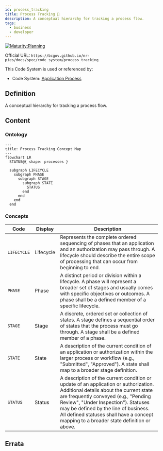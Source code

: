 ```yaml
---
id: process_tracking
title: Process Tracking 🚧
description: A conceptual hierarchy for tracking a process flow.
tags:
  - business
  - developer
---
```


[![Maturity:Planning](https://img.shields.io/badge/Maturity-Planning-orange)](/docs/spec#maturity)

Official URL: `https://bcgov.github.io/nr-pies/docs/spec/code_system/process_tracking`

This Code System is used or referenced by:

- Code System: [Application Process](/docs/spec/code_system/application_process)

## Definition

A conceptual hierarchy for tracking a process flow.

## Content

### Ontology

```mermaid
---
title: Process Tracking Concept Map
---
flowchart LR
  STATUS@{ shape: processes }

  subgraph LIFECYCLE
    subgraph PHASE
      subgraph STAGE
        subgraph STATE
          STATUS
        end
      end
    end
  end
```

### Concepts

| Code        | Display   | Description                                                                                                                                                                                                                                                                                                                                      |
| ----------- | --------- | ------------------------------------------------------------------------------------------------------------------------------------------------------------------------------------------------------------------------------------------------------------------------------------------------------------------------------------------------ |
| `LIFECYCLE` | Lifecycle | Represents the complete ordered sequencing of phases that an application and an authorization may pass through. A lifecycle should describe the entire scope of processing that can occur from beginning to end.                                                                                                                                 |
| `PHASE`     | Phase     | A distinct period or division within a lifecycle. A phase will represent a broader set of stages and usually comes with specific objectives or outcomes. A phase shall be a defined member of a specific lifecycle.                                                                                                                              |
| `STAGE`     | Stage     | A discrete, ordered set or collection of states. A stage defines a sequential order of states that the process must go through. A stage shall be a defined member of a phase.                                                                                                                                                                    |
| `STATE`     | State     | A description of the current condition of an application or authorization within the larger process or workflow (e.g., "Submitted", "Approved"). A state shall map to a broader stage definition.                                                                                                                                                |
| `STATUS`    | Status    | A description of the current condition or update of an application or authorization. Additional details about the current state are frequently conveyed (e.g., "Pending Review", "Under Inspection"). Statuses may be defined by the line of business. All defined statuses shall have a concept mapping to a broader state definition or above. |

## Errata
